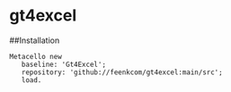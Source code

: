 # gt4excel

##Installation

```Smalltalk
Metacello new
   baseline: 'Gt4Excel';
   repository: 'github://feenkcom/gt4excel:main/src';
   load.
```
